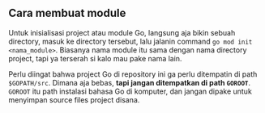 ## Cara membuat module

Untuk inisialisasi project atau module Go, langsung aja bikin sebuah directory, masuk ke directory tersebut, lalu jalanin command `go mod init <nama_module>`. Biasanya nama module itu sama dengan nama directory project, tapi ya terserah si kalo mau pake nama lain.

Perlu diingat bahwa project Go di repository ini ga perlu ditempatin di path `$GOPATH/src`. Dimana aja bebas, **tapi jangan ditempatkan di path `GOROOT`**. `GOROOT` itu path instalasi bahasa Go di komputer, dan jangan dipake untuk menyimpan source files project disana.